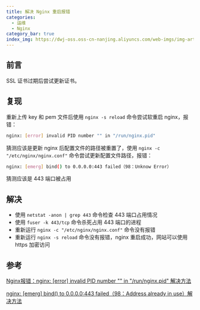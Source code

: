 ```yaml
---
title: 解决 Nginx 重启报错
categories: 
  - 运维
  - Nginx
category_bar: true
index_img: https://dwj-oss.oss-cn-nanjing.aliyuncs.com/web-imgs/img-artical/nginx.png
---
```


## 前言

SSL 证书过期后尝试更新证书。

## 复现

重新上传 key 和 pem 文件后使用 `nginx -s reload` 命令尝试软重启 nginx，报错：

```bash
nginx: [error] invalid PID number "" in "/run/nginx.pid"
```

猜测应该是更新 nginx 后配置文件的路径被重置了，使用 `nginx -c "/etc/nginx/nginx.conf"` 命令尝试更新配置文件路径，报错：

```bash
nginx: [emerg] bind() to 0.0.0.0:443 failed（98：Unknow Error）
```

猜测应该是 443 端口被占用

## 解决

- 使用 `netstat -anon | grep 443` 命令检查 443 端口占用情况
- 使用 `fuser -k 443/tcp` 命令杀死占用 443 端口的进程
- 重新运行 `nginx -c "/etc/nginx/nginx.conf"` 命令没有报错
- 重新运行 `nginx -s reload` 命令没有报错，nginx 重启成功，网站可以使用 https 加密访问

## 参考

[Nginx报错：nginx: [error] invalid PID number "" in "/run/nginx.pid" 解决方法](https://zhuanlan.zhihu.com/p/514997796)

[nginx: [emerg] bind() to 0.0.0.0:443 failed（98：Address already in use）解决方法](https://blog.51cto.com/u_15127641/4114557)